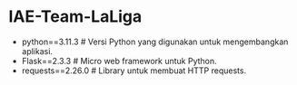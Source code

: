 # IAE-Team-LaLiga
- python==3.11.3                    # Versi Python yang digunakan untuk mengembangkan aplikasi.
- Flask==2.3.3                      # Micro web framework untuk Python.
- requests==2.26.0                  # Library untuk membuat HTTP requests.
